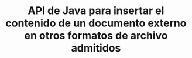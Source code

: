 ---
############################# Static ############################
layout: "auto-gen-gist"
draft: false
path: "es/assembly/java/document/txt"
otherformats: PDF HTML XPS TIFF MHTML XAML EPUB SVG PS PCL XML OTT OXPS MD POT OTP DOC DOCX DOCM DOT DOTX DOTM RTF ODT OTT XLS XLT XLSX XLSM XLTX XLTM XLSB ODS PPT PPTX PPTM PPS PPSX PPSM  POTX POTM ODP EML EMLX MSG 

############################# Head ############################
head_title: "API de Java: agregar contenido de documentos externos a txt_formatos de archivo SUPERIORES"
head_description: "GroupDocs.Assembly Java API permite la inserción dinámica del contenido de documentos externos en varios formatos de archivo como PDF, DOCX, RTF, XLSX, CSV, PPTX, EML, MSG y más."

############################# Header ############################
title: "API de Java para insertar el contenido de un documento externo en otros formatos de archivo admitidos"
description: "GroupDocs.Assembly para Java proporciona funciones para insertar contenido de documentos externos en informes, correos electrónicos y varios formatos de archivo compatibles como PDF, DOC, DOCX, XLSX, CSV, PPTX, EML, MSG y más."

######################### Download Button #######################
button:
    enable: true

############################# About ############################
about:
    enable: true
    title: "¿Cómo insertar el contenido de un documento externo en otros formatos de archivo populares a través de Java?"
    content: |
       Un documento o archivo es una copia electrónica o una copia impresa que contiene información que el usuario puede recuperar en una etapa posterior. Según Wikipedia, un documento puede estar estructurado, como documentos tabulares, listas, formularios o tablas científicas, semiestructurado como un libro o un artículo de periódico, o no estructurado como una nota escrita a mano. GroupDocs.Assembly para Java es una API muy útil que permite a los desarrolladores de software crear potentes aplicaciones para la automatización de documentos y la generación de informes. Es totalmente compatible con la identificación y el trabajo con numerosos formatos de documentos, como PDF, Microsoft Word, hojas de cálculo de Excel, PowerPoint, HTML, correo electrónico de Outlook y muchos más. Admite numerosas funciones avanzadas para trabajar con informes, como la manipulación de elementos de plantilla, informes de listas, informes de gráficos, informes de tablas, etc. Además, la API también es totalmente compatible con varias funciones avanzadas relacionadas con la adición y modificación de contenido de documentos, como agregar contenido a una página de documento, insertar datos en celdas de hojas de cálculo, reemplazar contenido, agregar contenido a una diapositiva de presentación y mucho más. 

############################# content ############################
steps:
    enable: true
    block:
    - title_left: "Agregue contenido de archivo externo a un documento de Word a través de Java"
      content_left: |
       GroupDocs.Assembly Java API ayuda a los programadores de computadoras a manejar tareas de manipulación de documentos dentro de sus propias aplicaciones Java. Es totalmente compatible con el contenido del archivo de un documento externo para varios tipos de tipos de documentos. El siguiente ejemplo de código Java muestra cómo agregar el contenido de un archivo externo a un documento de procesamiento de Word con solo un par de líneas de código. 

      title_right: "Cómo insertar el contenido del documento en el archivo TXT"
      content_right: |
        * Configuración de la plantilla del documento de origen
        * Configuración del informe del documento de destino
        * Crear una instancia de la clase [DocumentAssembler](https://apireference.groupdocs.com/assembly/java/com.groupdocs.assembly/DocumentAssembler)
        * Llame a [AssembleDocument](https://apireference.groupdocs.com/assembly/java/com.groupdocs.assembly/DocumentAssembler#assembleDocument-java.io.InputStream-java.io.OutputStream-com.groupdocs.assembly.LoadSaveOptions-com.groupdocs.assembly.DataSourceInfo...-) método para ensamblar el documento. es compatible
          * La secuencia desde la que leer un documento de plantilla.
          * La corriente para escribir un documento de resultados.
          * Especifica opciones adicionales para cargar y guardar documentos.
          * Proporciona información sobre los objetos de origen de datos que se utilizarán.

      gisthash: "abb65f9e514add59870865121ed3c526"
      gistfile: "insert_documents_to_word_processing.java"

    - title_left: "Agregar contenido de archivos externos a mensajes de correo electrónico a través de Java"
      content_left: |
       GroupDocs.Assembly Java API ha incluido funcionalidad para la inserción de contenido de documentos externos dinámicos en varios formatos de archivo de documentos populares y mensajes de correo electrónico. El siguiente código Java muestra cómo los programadores pueden agregar contenido de documentos externos a sus documentos de correo electrónico sin ninguna aplicación externa.

      title_right: "Cómo agregar el contenido del archivo al documento TXT"
      content_right: |
        * Configuración de la plantilla del documento de origen
        * Configuración del informe del documento de destino
        * Crear una instancia de la clase [DocumentAssembler](https://apireference.groupdocs.com/assembly/java/com.groupdocs.assembly/DocumentAssembler)
        * Llame a [AssembleDocument](https://apireference.groupdocs.com/assembly/java/com.groupdocs.assembly/DocumentAssembler#assembleDocument-java.io.InputStream-java.io.OutputStream-com.groupdocs.assembly.LoadSaveOptions-com.groupdocs.assembly.DataSourceInfo...-) método para ensamblar el documento. es compatible
          * La secuencia desde la que leer un documento de plantilla.
          * La corriente para escribir un documento de resultados.
          * Especifica opciones adicionales para cargar y guardar documentos.
          * Proporciona información sobre los objetos de origen de datos que se utilizarán.

      gisthash: "b72d7608548993ffbe62f97c798ba021"
      gistfile: "Insert_dynamic_documents_to_emails.java"

    - title_left: "Requisitos del sistema"
      content_left: |
        Las API de GroupDocs.Assembly Java son compatibles con todas las principales plataformas y sistemas operativos. Puede generar documentos en Microsoft Word, Excel, PowerPoint, Outlook, OpenOffice y más de 50 formatos. Para obtener una guía completa de requisitos del sistema, visite [requisitos del sistema](https://docs.groupdocs.com/assembly/java/system-requirements/) Antes de ejecutar el código a continuación, asegúrese de tener los siguientes requisitos previos instalados en su sistema:
         * Sistemas Operativos: Microsoft Windows, Linux, Mac OS
         * Compatibilidad con versiones de Java: J2SE 7.0 (1.7), J2SE 8.0 (1.8) o superior
         * Obtenga la última versión de las API Java de GroupDocs.Assembly de [Maven](https://mvnrepository.com/artifact/com.groupdocs/groupdocs-assembly/)
        
      title_right: "Por qué usar GroupDocs.Assembly"
      content_right: |
        * Cree documentos personalizados a partir de plantillas.
        * Adjunte dinámicamente archivos adjuntos de correo electrónico.
        * No se requiere software adicional para crear y automatizar documentos.
        * Genera un documento de salida basado en la fuente de datos.
        * Insertar dinámicamente el contenido del documento en el informe
        * Aplicar fórmula durante el montaje de la hoja de cálculo.
        * Proporciona soporte para múltiples formatos de datos
        * Soporte de operaciones de datos secuenciales.

demos:
    enable: true
        

more_formats:
    enable: true


back_to_top:
    enable: true
---